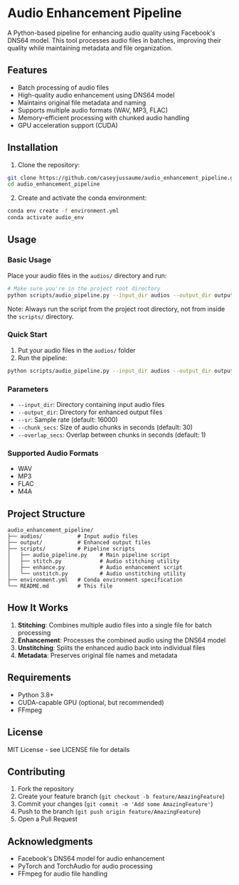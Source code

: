 # Audio Enhancement Pipeline

A Python-based pipeline for enhancing audio quality using Facebook's DNS64 model. This tool processes audio files in batches, improving their quality while maintaining metadata and file organization.

## Features

- Batch processing of audio files
- High-quality audio enhancement using DNS64 model
- Maintains original file metadata and naming
- Supports multiple audio formats (WAV, MP3, FLAC)
- Memory-efficient processing with chunked audio handling
- GPU acceleration support (CUDA)

## Installation

1. Clone the repository:
```bash
git clone https://github.com/caseyjussaume/audio_enhancement_pipeline.git
cd audio_enhancement_pipeline
```

2. Create and activate the conda environment:
```bash
conda env create -f environment.yml
conda activate audio_env
```

## Usage

### Basic Usage

Place your audio files in the `audios/` directory and run:

```bash
# Make sure you're in the project root directory
python scripts/audio_pipeline.py --input_dir audios --output_dir output
```

Note: Always run the script from the project root directory, not from inside the `scripts/` directory.

### Quick Start

1. Put your audio files in the `audios/` folder
2. Run the pipeline:
```bash
python scripts/audio_pipeline.py --input_dir audios --output_dir output
```

### Parameters

- `--input_dir`: Directory containing input audio files
- `--output_dir`: Directory for enhanced output files
- `--sr`: Sample rate (default: 16000)
- `--chunk_secs`: Size of audio chunks in seconds (default: 30)
- `--overlap_secs`: Overlap between chunks in seconds (default: 1)

### Supported Audio Formats

- WAV
- MP3
- FLAC
- M4A

## Project Structure

```
audio_enhancement_pipeline/
├── audios/           # Input audio files
├── output/           # Enhanced output files
├── scripts/          # Pipeline scripts
│   ├── audio_pipeline.py    # Main pipeline script
│   ├── stitch.py            # Audio stitching utility
│   ├── enhance.py           # Audio enhancement script
│   └── unstitch.py          # Audio unstitching utility
├── environment.yml   # Conda environment specification
└── README.md         # This file
```

## How It Works

1. **Stitching**: Combines multiple audio files into a single file for batch processing
2. **Enhancement**: Processes the combined audio using the DNS64 model
3. **Unstitching**: Splits the enhanced audio back into individual files
4. **Metadata**: Preserves original file names and metadata

## Requirements

- Python 3.8+
- CUDA-capable GPU (optional, but recommended)
- FFmpeg

## License

MIT License - see LICENSE file for details

## Contributing

1. Fork the repository
2. Create your feature branch (`git checkout -b feature/AmazingFeature`)
3. Commit your changes (`git commit -m 'Add some AmazingFeature'`)
4. Push to the branch (`git push origin feature/AmazingFeature`)
5. Open a Pull Request

## Acknowledgments

- Facebook's DNS64 model for audio enhancement
- PyTorch and TorchAudio for audio processing
- FFmpeg for audio file handling 